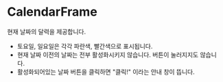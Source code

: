 # CalendarFrame
현재 날짜의 달력을 제공합니다.

- 토요일, 일요일은 각각 파란색, 빨간색으로 표시됩니다.
- 현재 날짜 이전의 날짜는 전부 활성화시키지 않습니다. 버튼이 눌러지지도 않습니다.
- 활성화되어있는 날짜 버튼을 클릭하면 "클릭!" 이라는 안내 창이 뜹니다.
